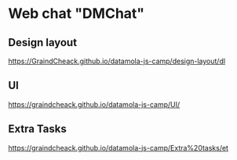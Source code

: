 # Web chat "DMChat"

## Design layout
https://GraindCheack.github.io/datamola-js-camp/design-layout/dl

## UI
https://graindcheack.github.io/datamola-js-camp/UI/

## Extra Tasks
https://graindcheack.github.io/datamola-js-camp/Extra%20tasks/et
